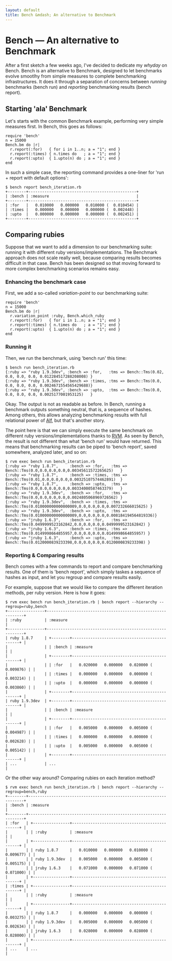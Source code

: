 ```yaml
---
layout: default
title: Bench &mdash; An alternative to Benchmark
---
```

# Bench &mdash; An alternative to Benchmark

After a first sketch a few weeks ago, I've decided to dedicate my *whyday* on Bench. Bench is an alternative to Benchmark, designed to let benchmarks evolve smootlhy from simple measures to complete benchmarking infrastructures. It does it through a separation of concerns between *running* benchmarks (bench run) and *reporting* benchmarking results (bench report). 

## Starting 'ala' Benchmark

Let's starts with the common Benchmark example, performing very simple measures first. In Bench, this goes as follows:

    require 'bench'
    n = 15000
    Bench.bm do |r|
      r.report(:for)   { for i in 1..n; a = "1"; end }
      r.report(:times) { n.times do   ; a = "1"; end }
      r.report(:upto)  { 1.upto(n) do ; a = "1"; end }
    end

In such a simple case, the reporting command provides a one-liner for 'run + report with default options':

    $ bench report bench_iteration.rb
    +--------+-----------------------------------------------+
    | :bench | :measure                                      |
    +--------+-----------------------------------------------+
    | :for   |   0.010000   0.000000   0.010000 (  0.010454) |
    | :times |   0.000000   0.000000   0.000000 (  0.002448) |
    | :upto  |   0.000000   0.000000   0.000000 (  0.002451) |
    +--------+-----------------------------------------------+

## Comparing rubies

Suppose that we want to add a dimension to our benchmarking suite: running it with different ruby versions/implementations. The Benchmark approach does not scale really well, because comparing results becomes difficult in that case. Bench has been designed so that moving forward to more complex benchmarking scenarios remains easy.

### Enhancing the benchmark case

First, we add a so-called *variation-point* to our benchmarking suite:

    require 'bench'
    n = 15000
    Bench.bm do |r|
      r.variation_point :ruby, Bench.which_ruby
      r.report(:for)   { for i in 1..n; a = "1"; end }
      r.report(:times) { n.times do   ; a = "1"; end }
      r.report(:upto)  { 1.upto(n) do ; a = "1"; end }
    end

### Running it

Then, we run the benchmark, using 'bench run' this time:

    $ bench run bench_iteration.rb
    {:ruby => "ruby 1.9.3dev", :bench => :for,   :tms => Bench::Tms(0.02, 0.0, 0.0, 0.0, 0.012284517288208008) }
    {:ruby => "ruby 1.9.3dev", :bench => :times, :tms => Bench::Tms(0.0,  0.0, 0.0, 0.0, 0.0024671554565429688)}
    {:ruby => "ruby 1.9.3dev", :bench => :upto,  :tms => Bench::Tms(0.0,  0.0, 0.0, 0.0, 0.0025177001953125)   }

Okay. The output is not as readable as before. In Bench, running a benchmark outputs something neutral, that is, a sequence of hashes. Among others, this allows analyzing benchmarking results with full relational power of [Alf](http://blambeau.github.com/alf), but that's another story. 

The point here is that we can simply execute the same benchmark on different ruby versions/implementations thanks to [RVM](http://beginrescueend.com/rvm/install/). As seen by Bench, the result is not different than what 'bench run' would have returned. This means that benchmarking results can be piped to 'bench report', saved somewhere, analyzed later, and so on:

    $ rvm exec bench run bench_iteration.rb
    {:ruby => "ruby 1.8.7",     :bench => :for,   :tms => Bench::Tms(0.0,0.0,0.0,0.0,0.00345611572265625)   }
    {:ruby => "ruby 1.8.7",     :bench => :times, :tms => Bench::Tms(0.01,0.0,0.0,0.0,0.00325107574462891)  }
    {:ruby => "ruby 1.8.7",     :bench => :upto,  :tms => Bench::Tms(0.0,0.0,0.0,0.0,0.00334000587463379)   }
    {:ruby => "ruby 1.9.3dev",  :bench => :for,   :tms => Bench::Tms(0.0,0.0,0.0,0.0,0.0024805068969726562) }
    {:ruby => "ruby 1.9.3dev",  :bench => :times, :tms => Bench::Tms(0.010000000000000009,0.0,0.0,0.0,0.007232666015625) }
    {:ruby => "ruby 1.9.3dev",  :bench => :upto,  :tms => Bench::Tms(0.010000000000000009,0.0,0.0,0.0,0.008184194564819336)}
    {:ruby => "jruby 1.6.3",    :bench => :for,   :tms => Bench::Tms(0.0499999523162842,0.0,0.0,0.0,0.0499999523162842) }
    {:ruby => "jruby 1.6.3",    :bench => :times, :tms => Bench::Tms(0.0149998664855957,0.0,0.0,0.0,0.0149998664855957) }
    {:ruby => "jruby 1.6.3",    :bench => :upto,  :tms => Bench::Tms(0.0120000839233398,0.0,0.0,0.0,0.0120000839233398) }

### Reporting & Comparing results

Bench comes with a few commands to report and compare benchmarking results. One of them is 'bench report', which simply taskes a sequence of hashes as input, and let you regroup and compare results easily.

For example, suppose that we would like to compare the different iteration methods, per ruby version. Here is how it goes:

    $ rvm exec bench run bench_iteration.rb | bench report --hierarchy --regroup=ruby,bench
    +----------------+------------------------------------------------------------+
    | :ruby          | :measure                                                   |
    +----------------+------------------------------------------------------------+
    | ruby 1.8.7     | +--------+-----------------------------------------------+ |
    |                | | :bench | :measure                                      | |
    |                | +--------+-----------------------------------------------+ |
    |                | | :for   |   0.020000   0.000000   0.020000 (  0.009876) | |
    |                | | :times |   0.000000   0.000000   0.000000 (  0.003214) | |
    |                | | :upto  |   0.000000   0.000000   0.000000 (  0.003860) | |
    |                | +--------+-----------------------------------------------+ |
    | ruby 1.9.3dev  | +--------+-----------------------------------------------+ |
    |                | | :bench | :measure                                      | |
    |                | +--------+-----------------------------------------------+ |
    |                | | :for   |   0.005000   0.000000   0.005000 (  0.004987) | |
    |                | | :times |   0.000000   0.000000   0.000000 (  0.002628) | |
    |                | | :upto  |   0.005000   0.000000   0.005000 (  0.005142) | |
    |                | +--------+-----------------------------------------------+ |
    | ...            | ...                                                        |

Or the other way around? Comparing rubies on each iteration method?

    $ rvm exec bench run bench_iteration.rb | bench report --hierarchy --regroup=bench,ruby
    +--------+--------------------------------------------------------------------+
    | :bench | :measure                                                           |
    +--------+--------------------------------------------------------------------+
    | :for   | +----------------+-----------------------------------------------+ |
    |        | | :ruby          | :measure                                      | |
    |        | +----------------+-----------------------------------------------+ |
    |        | | ruby 1.8.7     |   0.010000   0.000000   0.010000 (  0.009677) | |
    |        | | ruby 1.9.3dev  |   0.005000   0.000000   0.005000 (  0.005175) | |
    |        | | jruby 1.6.3    |   0.071000   0.000000   0.071000 (  0.071000) | |
    |        | +----------------+-----------------------------------------------+ |
    | :times | +----------------+-----------------------------------------------+ |
    |        | | :ruby          | :measure                                      | |
    |        | +----------------+-----------------------------------------------+ |
    |        | | ruby 1.8.7     |   0.000000   0.000000   0.000000 (  0.003275) | |
    |        | | ruby 1.9.3dev  |   0.005000   0.000000   0.005000 (  0.002634) | |
    |        | | jruby 1.6.3    |   0.028000   0.000000   0.028000 (  0.028000) | |
    |        | +----------------+-----------------------------------------------+ |
    | ...    | ...                                                                |


